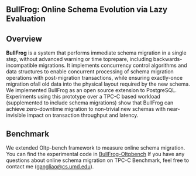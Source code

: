 ## BullFrog: Online Schema Evolution via Lazy Evaluation

## Overview


**BullFrog** is a system that performs immediate schema migration in a single step, without advanced warning or time toprepare, including backwards-incompatible migrations. It implements concurrency control algorithms and data structures to enable concurrent processing of schema migration operations with post-migration transactions, while ensuring exactly-once migration ofall old data into the physical layout required by the new schema. We implemented BullFrog as an open source extension to PostgreSQL. Experiments using this prototype over a TPC-C based workload (supplemented to include schema migrations) show that BullFrog can achieve zero-downtime migration to non-trivial new schemas with near-invisible impact on transaction throughput and latency.

  
## Benchmark

We extended Oltp-bench framework to measure online schema migration. You can find the experimental code in [BullFrog-Oltpbench](https://github.com/DSLAM-UMD/BullFrog-Oltpbench)
If you have any questions about online schema migration on TPC-C Benchmark, feel free to contact me (gangliao@cs.umd.edu).

